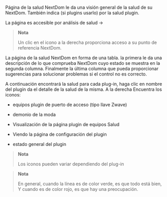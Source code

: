 Página de la salud NextDom le da una visión general de
la salud de su NextDom. También indica (si plugins
usarlo) por la salud plugin.

La página es accesible por análisis de salud →

> **Nota**
>
> Un clic en el icono a la derecha proporciona acceso a su punto de referencia
> NextDom.

La página de la salud NextDom en forma de una tabla. la primera
le da una descripción de lo que comprueba NextDom cuyo estado
se muestra en la segunda columna. Finalmente la última columna que pueda
proporcionar sugerencias para solucionar problemas si el control no es correcto.

A continuación encontrará la salud para cada plug-in, haga clic en
nombre del plugin da el detalle de la salud de la misma. A la derecha
Encuentra los iconos:

-   equipos plugin de puerto de acceso (tipo llave Zwave)

-   demonio de la moda

-   Visualización de la página plugin de equipos Salud

-   Viendo la página de configuración del plugin

-   estado general del plugin

> **Nota**
>
> Los iconos pueden variar dependiendo del plug-in

> **Nota**
>
> En general, cuando la línea es de color verde, es que todo está bien,
> Y cuando es de color rojo, es que hay una preocupación.
